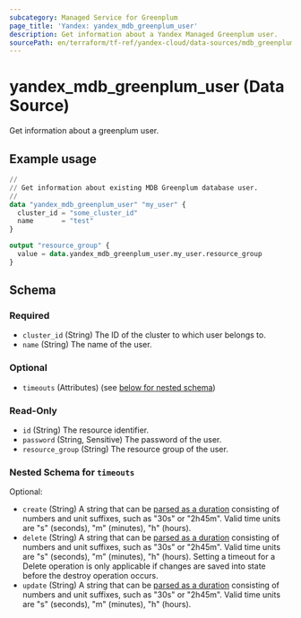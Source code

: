 ```yaml
---
subcategory: Managed Service for Greenplum
page_title: 'Yandex: yandex_mdb_greenplum_user'
description: Get information about a Yandex Managed Greenplum user.
sourcePath: en/terraform/tf-ref/yandex-cloud/data-sources/mdb_greenplum_user.md
---
```


# yandex_mdb_greenplum_user (Data Source)

Get information about a greenplum user.

## Example usage

```terraform
//
// Get information about existing MDB Greenplum database user.
//
data "yandex_mdb_greenplum_user" "my_user" {
  cluster_id = "some_cluster_id"
  name       = "test"
}

output "resource_group" {
  value = data.yandex_mdb_greenplum_user.my_user.resource_group
}
```

<!-- schema generated by tfplugindocs -->
## Schema

### Required

- `cluster_id` (String) The ID of the cluster to which user belongs to.
- `name` (String) The name of the user.

### Optional

- `timeouts` (Attributes) (see [below for nested schema](#nestedatt--timeouts))

### Read-Only

- `id` (String) The resource identifier.
- `password` (String, Sensitive) The password of the user.
- `resource_group` (String) The resource group of the user.

<a id="nestedatt--timeouts"></a>
### Nested Schema for `timeouts`

Optional:

- `create` (String) A string that can be [parsed as a duration](https://pkg.go.dev/time#ParseDuration) consisting of numbers and unit suffixes, such as "30s" or "2h45m". Valid time units are "s" (seconds), "m" (minutes), "h" (hours).
- `delete` (String) A string that can be [parsed as a duration](https://pkg.go.dev/time#ParseDuration) consisting of numbers and unit suffixes, such as "30s" or "2h45m". Valid time units are "s" (seconds), "m" (minutes), "h" (hours). Setting a timeout for a Delete operation is only applicable if changes are saved into state before the destroy operation occurs.
- `update` (String) A string that can be [parsed as a duration](https://pkg.go.dev/time#ParseDuration) consisting of numbers and unit suffixes, such as "30s" or "2h45m". Valid time units are "s" (seconds), "m" (minutes), "h" (hours).
